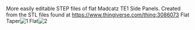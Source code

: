 More easily editable STEP files of flat Madcatz TE1 Side Panels. Created from the STL files found at https://www.thingiverse.com/thing:3086073
Flat Taper![1](https://github.com/user-attachments/assets/0f11964c-8c75-4307-a725-0d976dc378a9)
Flat![2](https://github.com/user-attachments/assets/abcfb2aa-4fab-4326-aa04-61481fd07e41)
